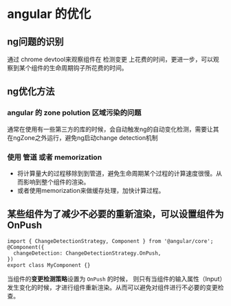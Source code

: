 # angular 的优化

## ng问题的识别

通过 chrome devtool来观察组件在 检测变更 上花费的时间，更进一步，可以观察到某个组件的生命周期钩子所花费的时间。


## ng优化方法
### angular 的 zone polution 区域污染的问题
通常在使用有一些第三方的库的时候，会自动触发ng的自动变化检测，需要让其在ngZone之外运行，避免ng启动change detection机制

### 使用 管道 或者 memorization
* 将计算量大的过程移除到到管道，避免生命周期某个过程的计算速度很慢。从而影响到整个组件的渲染。
* 或者使用memorization来做缓存处理，加快计算过程。

##  某些组件为了减少不必要的重新渲染，可以设置组件为OnPush 
```
import { ChangeDetectionStrategy, Component } from '@angular/core';
@Component({
  changeDetection: ChangeDetectionStrategy.OnPush,
})
export class MyComponent {}
```

当组件的**变更检测策略**设置为 `OnPush` 的时候， 则只有当组件的输入属性（Input）发生变化的时候，才进行组件重新渲染。从而可以避免对组件进行不必要的变更检查。


